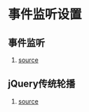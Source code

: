 # 事件监听设置
## 事件监听
1. [source](file/01_jQuery事件监听.html)

## jQuery传统轮播
1. [source](file/02_jQuery版传统轮播.html)
